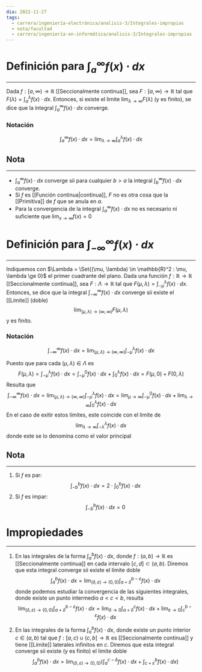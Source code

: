 ```yaml
---
dia: 2022-11-27
tags:
  - carrera/ingeniería-electrónica/analisis-3/Integrales-impropias
  - nota/facultad
  - carrera/ingeniería-en-informática/analisis-3/Integrales-impropias
---
```

# Definición para $\int_a^\infty f(x) \cdot dx$
---
Dada $f : [a, \infty) \to \mathbb{R}$ [[Seccionalmente continua]], sea $F : [a, \infty) \to \mathbb{R}$ tal que $F(\lambda) = \int_a^\lambda f(x) \cdot dx$. Entonces, si existe el limite $\lim_{\lambda \to \infty} F(\lambda)$ (y es finito), se dice que la integral $\int_a^\infty f(x) \cdot dx$ converge.

### Notación
$$ \int_a^\infty f(x) \cdot dx = \lim_{\lambda \to \infty} \int_a^\lambda f(x) \cdot dx $$

## Nota
---
* $\int_a^\infty f(x) \cdot dx$ converge sii para cualquier $b > a$ la integral $\int_b^\infty f(x) \cdot dx$ converge.
* Si $f$ es [[Función continua|continua]], $F$ no es otra cosa que la [[Primitiva]] de $f$ que se anula en $a$.
* Para la convergencia de la integral $\int_a^\infty f(x) \cdot dx$ no es necesario ni suficiente que $\lim_{x \to \infty} f(x) = 0$



# Definición para $\int_{-\infty}^\infty f(x) \cdot dx$
---
Indiquemos con $\Lambda = \Set{(\mu, \lambda) \in \mathbb{R}^2 : \mu, \lambda \ge 0}$ el primer cuadrante del plano. Dada una función $f : \mathbb{R} \to \mathbb{R}$ [[Seccionalmente continua]], sea $F : \Lambda \to \mathbb{R}$ tal que $F(\mu, \lambda) = \int_{-\mu}^\lambda f(x) \cdot dx$. Entonces, se dice que la integral $\int_{-\infty}^\infty f(x) \cdot dx$ converge sii existe el [[Límite]] (doble) $$ \lim_{(\mu, \lambda) \to (\infty, \infty)} F(\mu, \lambda)$$ y es finito.

### Notación
$$ \int_{-\infty}^\infty f(x) \cdot dx = \lim_{(\mu, \lambda) \to (\infty, \infty)} \int_{-\mu}^\lambda f(x) \cdot dx $$

Puesto que para cada $(\mu, \lambda) \in \Lambda$ es $$ F(\mu, \lambda) = \int_{-\mu}^{\lambda} f(x) \cdot dx = \int_{-\mu}^{0} f(x) \cdot dx + \int_{0}^{\lambda} f(x) \cdot dx = F(\mu, 0) + F(0, \lambda) $$
Resulta que $$ \int_{-\infty}^\infty f(x) \cdot dx = \lim_{(\mu, \lambda) \to (\infty, \infty)} \int_{-\mu}^{\lambda} f(x) \cdot dx = \lim_{\mu \to \infty} \int_{-\mu}^{0} f(x) \cdot dx + \lim_{\lambda \to \infty} \int_{0}^{\lambda} f(x) \cdot dx$$
En el caso de exitir estos limites, este coincide con el limite de $$\lim_{\lambda \to \infty} \int_{-\lambda}^{\lambda} f(x) \cdot dx$$ donde este se lo denomina como el valor principal 

## Nota
---
1) Si $f$ es par: $$ \int_{-b}^{b} f(x) \cdot dx = 2 \cdot \int_0^b f(x) \cdot dx $$
2) Si $f$ es impar: $$ \int_{-b}^{b} f(x) \cdot dx = 0 $$

# Impropiedades
---
1) En las integrales de la forma $\int_a^b f(x) \cdot dx$, donde $f : (a, b) \to \mathbb{R}$ es [[Seccionalmente continua]] en cada intervalo $[c, d] \subset (a, b)$. Diremos que esta integral converge sii existe el límite doble $$ \int_a^b f(x) \cdot dx = \lim_{(\delta, \varepsilon) \to (0, 0)} \int_{a + \delta}^{b - \varepsilon} f(x) \cdot dx $$ donde podemos estudiar la convergencia de las siguientes integrales, donde existe un punto intermedio $a < c < b$, resulta $$ \lim_{(\delta, \varepsilon) \to (0, 0)} \int_{a + \delta}^{b - \varepsilon} f(x) \cdot dx = \lim_{\delta \to 0} \int_{a + \delta}^{c} f(x) \cdot dx + \lim_{\varepsilon \to 0} \int_{c}^{b - \varepsilon} f(x) \cdot dx $$

2) En las integrales de la forma $\int_a^b f(x) \cdot dx$, donde existe un punto interior $c \in (a, b)$ tal que $f : [a, c) \cup (c, b] \to \mathbb{R}$ es [[Seccionalmente continua]] y tiene [[Límite]] laterales infinitos en $c$. Diremos que esta integral converge sii existe (y es finito) el limite doble $$ \int_a^b f(x) \cdot dx = \lim_{(\delta, \varepsilon) \to (0,0)} \Bigg( \int_a^{c - \delta} f(x) \cdot dx + \int_{c + \varepsilon}^b f(x) \cdot dx \Bigg) $$


